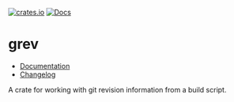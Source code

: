 [![crates.io](https://img.shields.io/crates/v/grev.svg)](https://crates.io/crates/grev)
[![Docs](https://docs.rs/grev/badge.svg)](https://docs.rs/grev)

grev
====

- [Documentation][docs-rs]
- [Changelog](CHANGELOG.md)

A crate for working with git revision information from a build script.


[docs-rs]: https://docs.rs/crate/grev
